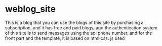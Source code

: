 # weblog_site
This is a blog that you can use the blogs of this site by purchasing a subscription, and it has free and paid blogs, and the authentication system of this site is to send messages using the api phone number, and for the front part and the template, it is based on html css. js used
